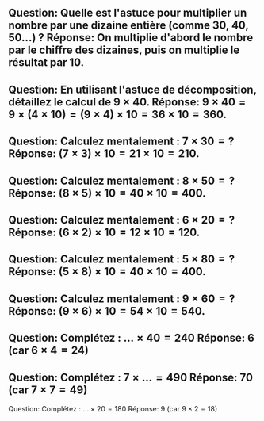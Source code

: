 Question: Quelle est l'astuce pour multiplier un nombre par une dizaine entière (comme $30$, $40$, $50$...) ?
Réponse: On multiplie d'abord le nombre par le chiffre des dizaines, puis on multiplie le résultat par $10$.
---
Question: En utilisant l'astuce de décomposition, détaillez le calcul de $9 \times 40$.
Réponse: $9 \times 40 = 9 \times (4 \times 10) = (9 \times 4) \times 10 = 36 \times 10 = 360$.
---
Question: Calculez mentalement : $7 \times 30 = ?$
Réponse: $(7 \times 3) \times 10 = 21 \times 10 = 210$.
---
Question: Calculez mentalement : $8 \times 50 = ?$
Réponse: $(8 \times 5) \times 10 = 40 \times 10 = 400$.
---
Question: Calculez mentalement : $6 \times 20 = ?$
Réponse: $(6 \times 2) \times 10 = 12 \times 10 = 120$.
---
Question: Calculez mentalement : $5 \times 80 = ?$
Réponse: $(5 \times 8) \times 10 = 40 \times 10 = 400$.
---
Question: Calculez mentalement : $9 \times 60 = ?$
Réponse: $(9 \times 6) \times 10 = 54 \times 10 = 540$.
---
Question: Complétez : $... \times 40 = 240$
Réponse: $6$ (car $6 \times 4 = 24$)
---
Question: Complétez : $7 \times ... = 490$
Réponse: $70$ (car $7 \times 7 = 49$)
---
Question: Complétez : $... \times 20 = 180$
Réponse: $9$ (car $9 \times 2 = 18$)
